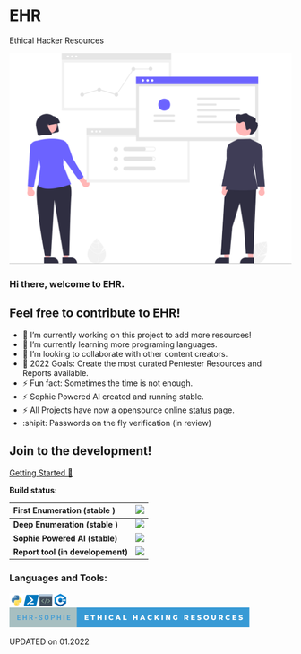 # EHR
Ethical Hacker Resources

<p align="center">
  <img src="https://raw.githubusercontent.com/carlostkd/EHR/master/organize.svg">
</p>


### Hi there, welcome to EHR.

## Feel free to contribute to EHR!
- 🔭 I’m currently working on this project to add more resources!
- 🌱 I’m currently learning more programing languages.
- 👯 I’m looking to collaborate with other content creators.
- 🥅 2022 Goals: Create the most curated Pentester Resources and Reports available.
- ⚡ Fun fact: Sometimes the time is not enough.
- ⚡ Sophie Powered AI created and running stable.
- ⚡ All Projects have now a opensource online [status](https://carlostkd.github.io/status) page.
- :shipit:   Passwords on the fly verification (in review)


## Join to the development!

 [Getting Started <g-emoji class="g-emoji" alias="footprints" fallback-src="https://github.githubassets.com/images/icons/emoji/unicode/1f463.png">👣</g-emoji>](#getting-started-)

**Build status:** <br>

|First Enumeration (stable )| ![](https://app.bitrise.io/app/7c4fbbdb2c1c0a20/status.svg?token=t2kBlsAf8d8yZftuohQnTw&branch=master)|
| :----- | :------ |
|**Deep Enumeration (stable )**| ![](https://app.bitrise.io/app/a2a0b888408d15d8/status.svg?token=6Fz1YAJL944eJLwmmbkQ9A&branch=master)|
|**Sophie Powered AI (stable)**| ![](https://app.bitrise.io/app/a2a0b888408d15d8/status.svg?token=6Fz1YAJL944eJLwmmbkQ9A&branch=master)|
|**Report tool (in developement)**| ![](https://app.bitrise.io/app/a2a0b888408d15d8/status.svg?token=6Fz1YAJL944eJLwmmbkQ9A&branch=stable)|




### Languages and Tools:

<img align="left" alt="Python" width="26px" src="https://raw.githubusercontent.com/github/explore/80688e429a7d4ef2fca1e82350fe8e3517d3494d/topics/python/python.png" />
<img align="left" alt="powershell" width="26px" src="https://raw.githubusercontent.com/carlostkd/EHR/master/powershell.png" />
<img align="left" alt="lua" width="26px" src="https://raw.githubusercontent.com/carlostkd/EHR/master/lua.png" />
<img align="left" alt="lua" width="26px" src="https://raw.githubusercontent.com/carlostkd/EHR/master/c++.png" />


<svg xmlns="http://www.w3.org/2000/svg" width="428.66" height="35" viewBox="0 0 428.66 35"><rect class="svg__rect" x="0" y="0" width="122.32000000000001" height="35" fill="#A7BFC1"/><rect class="svg__rect" x="120.32000000000001" y="0" width="308.34000000000003" height="35" fill="#389AD5"/><path class="svg__text" d="M19.80 22L14.22 22L14.22 13.47L19.75 13.47L19.75 14.66L15.70 14.66L15.70 17.02L19.20 17.02L19.20 18.19L15.70 18.19L15.70 20.82L19.80 20.82L19.80 22ZM25.47 22L23.99 22L23.99 13.47L25.47 13.47L25.47 17.02L29.29 17.02L29.29 13.47L30.76 13.47L30.76 22L29.29 22L29.29 18.21L25.47 18.21L25.47 22ZM36.99 22L35.50 22L35.50 13.47L38.50 13.47Q39.98 13.47 40.78 14.13Q41.59 14.79 41.59 16.05L41.59 16.05Q41.59 16.90 41.17 17.48Q40.76 18.06 40.02 18.37L40.02 18.37L41.94 21.92L41.94 22L40.35 22L38.64 18.71L36.99 18.71L36.99 22ZM36.99 14.66L36.99 17.52L38.51 17.52Q39.26 17.52 39.68 17.15Q40.10 16.77 40.10 16.11L40.10 16.11Q40.10 15.43 39.71 15.05Q39.32 14.68 38.55 14.66L38.55 14.66L36.99 14.66ZM48.61 18.95L45.53 18.95L45.53 17.80L48.61 17.80L48.61 18.95ZM52.47 19.42L52.47 19.42L53.96 19.42Q53.96 20.15 54.44 20.55Q54.92 20.95 55.81 20.95L55.81 20.95Q56.59 20.95 56.98 20.63Q57.37 20.32 57.37 19.80L57.37 19.80Q57.37 19.24 56.97 18.94Q56.57 18.63 55.54 18.32Q54.51 18.01 53.90 17.63L53.90 17.63Q52.74 16.90 52.74 15.72L52.74 15.72Q52.74 14.69 53.58 14.02Q54.42 13.35 55.76 13.35L55.76 13.35Q56.65 13.35 57.35 13.68Q58.05 14.01 58.44 14.61Q58.84 15.22 58.84 15.96L58.84 15.96L57.37 15.96Q57.37 15.29 56.95 14.91Q56.53 14.54 55.75 14.54L55.75 14.54Q55.02 14.54 54.62 14.85Q54.22 15.16 54.22 15.71L54.22 15.71Q54.22 16.18 54.65 16.50Q55.09 16.81 56.08 17.10Q57.08 17.40 57.68 17.78Q58.29 18.16 58.57 18.65Q58.85 19.13 58.85 19.79L58.85 19.79Q58.85 20.86 58.03 21.49Q57.21 22.12 55.81 22.12L55.81 22.12Q54.89 22.12 54.11 21.77Q53.33 21.43 52.90 20.83Q52.47 20.22 52.47 19.42ZM62.87 18.00L62.87 18.00L62.87 17.52Q62.87 16.28 63.31 15.32Q63.75 14.37 64.56 13.86Q65.36 13.35 66.41 13.35Q67.45 13.35 68.26 13.85Q69.06 14.35 69.50 15.29Q69.94 16.23 69.95 17.48L69.95 17.48L69.95 17.96Q69.95 19.21 69.51 20.16Q69.08 21.10 68.27 21.61Q67.47 22.12 66.42 22.12L66.42 22.12Q65.38 22.12 64.57 21.61Q63.76 21.10 63.32 20.17Q62.87 19.23 62.87 18.00ZM64.35 17.46L64.35 17.96Q64.35 19.36 64.90 20.13Q65.45 20.90 66.42 20.90L66.42 20.90Q67.40 20.90 67.93 20.15Q68.46 19.40 68.46 17.96L68.46 17.96L68.46 17.51Q68.46 16.09 67.93 15.34Q67.39 14.58 66.41 14.58L66.41 14.58Q65.45 14.58 64.90 15.33Q64.36 16.09 64.35 17.46L64.35 17.46ZM75.89 22L74.41 22L74.41 13.47L77.67 13.47Q79.10 13.47 79.94 14.21Q80.79 14.96 80.79 16.18L80.79 16.18Q80.79 17.44 79.96 18.13Q79.14 18.83 77.66 18.83L77.66 18.83L75.89 18.83L75.89 22ZM75.89 14.66L75.89 17.64L77.67 17.64Q78.47 17.64 78.88 17.27Q79.30 16.90 79.30 16.19L79.30 16.19Q79.30 15.50 78.88 15.09Q78.45 14.68 77.72 14.66L77.72 14.66L75.89 14.66ZM86.55 22L85.07 22L85.07 13.47L86.55 13.47L86.55 17.02L90.37 17.02L90.37 13.47L91.84 13.47L91.84 22L90.37 22L90.37 18.21L86.55 18.21L86.55 22ZM98.15 22L96.67 22L96.67 13.47L98.15 13.47L98.15 22ZM108.54 22L102.96 22L102.96 13.47L108.49 13.47L108.49 14.66L104.44 14.66L104.44 17.02L107.94 17.02L107.94 18.19L104.44 18.19L104.44 20.82L108.54 20.82L108.54 22Z" fill="#3C9AD5"/><path class="svg__text" d="M141.25 22L134.51 22L134.51 13.60L141.10 13.60L141.10 15.44L136.86 15.44L136.86 16.85L140.60 16.85L140.60 18.63L136.86 18.63L136.86 20.17L141.25 20.17L141.25 22ZM147.85 15.48L145.27 15.48L145.27 13.60L152.79 13.60L152.79 15.48L150.22 15.48L150.22 22L147.85 22L147.85 15.48ZM159.54 22L157.16 22L157.16 13.60L159.54 13.60L159.54 16.76L162.78 16.76L162.78 13.60L165.15 13.60L165.15 22L162.78 22L162.78 18.72L159.54 18.72L159.54 22ZM172.69 22L170.31 22L170.31 13.60L172.69 13.60L172.69 22ZM177.44 17.80L177.44 17.80Q177.44 16.54 178.04 15.54Q178.63 14.55 179.69 13.99Q180.74 13.43 182.06 13.43L182.06 13.43Q183.21 13.43 184.13 13.84Q185.06 14.25 185.67 15.02L185.67 15.02L184.16 16.39Q183.35 15.40 182.18 15.40L182.18 15.40Q181.49 15.40 180.96 15.70Q180.43 16 180.13 16.54Q179.84 17.09 179.84 17.80L179.84 17.80Q179.84 18.51 180.13 19.05Q180.43 19.60 180.96 19.90Q181.49 20.20 182.18 20.20L182.18 20.20Q183.35 20.20 184.16 19.22L184.16 19.22L185.67 20.58Q185.06 21.35 184.14 21.76Q183.21 22.17 182.06 22.17L182.06 22.17Q180.74 22.17 179.69 21.61Q178.63 21.05 178.04 20.05Q177.44 19.06 177.44 17.80ZM191.63 22L189.20 22L192.91 13.60L195.25 13.60L198.97 22L196.50 22L195.84 20.37L192.29 20.37L191.63 22ZM194.06 15.93L192.98 18.61L195.14 18.61L194.06 15.93ZM209.51 22L203.12 22L203.12 13.60L205.50 13.60L205.50 20.11L209.51 20.11L209.51 22ZM223.28 22L220.90 22L220.90 13.60L223.28 13.60L223.28 16.76L226.52 16.76L226.52 13.60L228.89 13.60L228.89 22L226.52 22L226.52 18.72L223.28 18.72L223.28 22ZM235.47 22L233.04 22L236.75 13.60L239.10 13.60L242.81 22L240.35 22L239.68 20.37L236.13 20.37L235.47 22ZM237.91 15.93L236.82 18.61L238.99 18.61L237.91 15.93ZM246.54 17.80L246.54 17.80Q246.54 16.54 247.14 15.54Q247.73 14.55 248.79 13.99Q249.84 13.43 251.16 13.43L251.16 13.43Q252.31 13.43 253.23 13.84Q254.16 14.25 254.77 15.02L254.77 15.02L253.26 16.39Q252.45 15.40 251.28 15.40L251.28 15.40Q250.59 15.40 250.06 15.70Q249.53 16 249.23 16.54Q248.94 17.09 248.94 17.80L248.94 17.80Q248.94 18.51 249.23 19.05Q249.53 19.60 250.06 19.90Q250.59 20.20 251.28 20.20L251.28 20.20Q252.45 20.20 253.26 19.22L253.26 19.22L254.77 20.58Q254.16 21.35 253.24 21.76Q252.31 22.17 251.16 22.17L251.16 22.17Q249.84 22.17 248.79 21.61Q247.73 21.05 247.14 20.05Q246.54 19.06 246.54 17.80ZM261.66 22L259.31 22L259.31 13.60L261.66 13.60L261.66 17.09L264.91 13.60L267.53 13.60L264.10 17.32L267.71 22L264.95 22L262.55 18.95L261.66 19.90L261.66 22ZM274.20 22L271.82 22L271.82 13.60L274.20 13.60L274.20 22ZM281.70 22L279.37 22L279.37 13.60L281.33 13.60L285.04 18.07L285.04 13.60L287.36 13.60L287.36 22L285.41 22L281.70 17.52L281.70 22ZM292.10 17.80L292.10 17.80Q292.10 16.54 292.69 15.54Q293.29 14.55 294.36 13.99Q295.43 13.43 296.77 13.43L296.77 13.43Q297.95 13.43 298.89 13.83Q299.82 14.22 300.45 14.97L300.45 14.97L298.93 16.33Q298.09 15.40 296.91 15.40L296.91 15.40Q296.90 15.40 296.89 15.40L296.89 15.40Q295.82 15.40 295.15 16.06Q294.49 16.71 294.49 17.80L294.49 17.80Q294.49 18.50 294.79 19.04Q295.10 19.59 295.63 19.89Q296.17 20.20 296.87 20.20L296.87 20.20Q297.56 20.20 298.15 19.93L298.15 19.93L298.15 17.62L300.25 17.62L300.25 21.10Q299.53 21.61 298.60 21.89Q297.66 22.17 296.72 22.17L296.72 22.17Q295.41 22.17 294.35 21.61Q293.29 21.05 292.69 20.05Q292.10 19.06 292.10 17.80ZM314.60 22L312.22 22L312.22 13.60L316.06 13.60Q317.20 13.60 318.04 13.98Q318.88 14.35 319.34 15.06Q319.79 15.76 319.79 16.71L319.79 16.71Q319.79 17.62 319.37 18.30Q318.94 18.98 318.15 19.36L318.15 19.36L319.96 22L317.41 22L315.89 19.77L314.60 19.77L314.60 22ZM314.60 15.47L314.60 17.93L315.91 17.93Q316.65 17.93 317.02 17.61Q317.39 17.29 317.39 16.71L317.39 16.71Q317.39 16.12 317.02 15.79Q316.65 15.47 315.91 15.47L315.91 15.47L314.60 15.47ZM331.32 22L324.58 22L324.58 13.60L331.17 13.60L331.17 15.44L326.94 15.44L326.94 16.85L330.67 16.85L330.67 18.63L326.94 18.63L326.94 20.17L331.32 20.17L331.32 22ZM335.54 21.24L335.54 21.24L336.32 19.49Q336.88 19.86 337.63 20.09Q338.37 20.32 339.09 20.32L339.09 20.32Q340.46 20.32 340.46 19.64L340.46 19.64Q340.46 19.28 340.08 19.11Q339.69 18.93 338.82 18.74L338.82 18.74Q337.87 18.53 337.23 18.30Q336.60 18.06 336.14 17.55Q335.69 17.03 335.69 16.16L335.69 16.16Q335.69 15.39 336.11 14.77Q336.53 14.15 337.36 13.79Q338.20 13.43 339.40 13.43L339.40 13.43Q340.23 13.43 341.04 13.62Q341.84 13.80 342.46 14.17L342.46 14.17L341.72 15.93Q340.52 15.28 339.39 15.28L339.39 15.28Q338.68 15.28 338.36 15.49Q338.04 15.70 338.04 16.04L338.04 16.04Q338.04 16.37 338.42 16.54Q338.81 16.71 339.66 16.89L339.66 16.89Q340.62 17.10 341.25 17.33Q341.88 17.56 342.34 18.07Q342.80 18.58 342.80 19.46L342.80 19.46Q342.80 20.21 342.38 20.83Q341.96 21.44 341.12 21.80Q340.28 22.17 339.08 22.17L339.08 22.17Q338.06 22.17 337.10 21.92Q336.14 21.67 335.54 21.24ZM346.95 17.80L346.95 17.80Q346.95 16.55 347.55 15.55Q348.16 14.56 349.22 14.00Q350.29 13.43 351.62 13.43L351.62 13.43Q352.95 13.43 354.01 14.00Q355.07 14.56 355.68 15.55Q356.29 16.55 356.29 17.80L356.29 17.80Q356.29 19.05 355.68 20.04Q355.07 21.04 354.01 21.60Q352.95 22.17 351.62 22.17L351.62 22.17Q350.29 22.17 349.22 21.60Q348.16 21.04 347.55 20.04Q346.95 19.05 346.95 17.80ZM349.35 17.80L349.35 17.80Q349.35 18.51 349.65 19.05Q349.95 19.60 350.47 19.90Q350.98 20.20 351.62 20.20L351.62 20.20Q352.25 20.20 352.77 19.90Q353.29 19.60 353.58 19.05Q353.88 18.51 353.88 17.80L353.88 17.80Q353.88 17.09 353.58 16.54Q353.29 16 352.77 15.70Q352.25 15.40 351.62 15.40L351.62 15.40Q350.98 15.40 350.46 15.70Q349.95 16 349.65 16.54Q349.35 17.09 349.35 17.80ZM360.94 18.26L360.94 18.26L360.94 13.60L363.32 13.60L363.32 18.19Q363.32 20.20 364.92 20.20L364.92 20.20Q366.50 20.20 366.50 18.19L366.50 18.19L366.50 13.60L368.84 13.60L368.84 18.26Q368.84 20.13 367.80 21.15Q366.76 22.17 364.89 22.17L364.89 22.17Q363.02 22.17 361.98 21.15Q360.94 20.13 360.94 18.26ZM376.31 22L373.93 22L373.93 13.60L377.77 13.60Q378.91 13.60 379.75 13.98Q380.59 14.35 381.05 15.06Q381.50 15.76 381.50 16.71L381.50 16.71Q381.50 17.62 381.08 18.30Q380.65 18.98 379.86 19.36L379.86 19.36L381.67 22L379.13 22L377.60 19.77L376.31 19.77L376.31 22ZM376.31 15.47L376.31 17.93L377.63 17.93Q378.36 17.93 378.73 17.61Q379.10 17.29 379.10 16.71L379.10 16.71Q379.10 16.12 378.73 15.79Q378.36 15.47 377.63 15.47L377.63 15.47L376.31 15.47ZM385.86 17.80L385.86 17.80Q385.86 16.54 386.46 15.54Q387.06 14.55 388.11 13.99Q389.16 13.43 390.48 13.43L390.48 13.43Q391.63 13.43 392.56 13.84Q393.48 14.25 394.10 15.02L394.10 15.02L392.58 16.39Q391.77 15.40 390.60 15.40L390.60 15.40Q389.92 15.40 389.38 15.70Q388.85 16 388.56 16.54Q388.26 17.09 388.26 17.80L388.26 17.80Q388.26 18.51 388.56 19.05Q388.85 19.60 389.38 19.90Q389.92 20.20 390.60 20.20L390.60 20.20Q391.77 20.20 392.58 19.22L392.58 19.22L394.10 20.58Q393.49 21.35 392.56 21.76Q391.63 22.17 390.48 22.17L390.48 22.17Q389.16 22.17 388.11 21.61Q387.06 21.05 386.46 20.05Q385.86 19.06 385.86 17.80ZM405.38 22L398.63 22L398.63 13.60L405.22 13.60L405.22 15.44L400.99 15.44L400.99 16.85L404.72 16.85L404.72 18.63L400.99 18.63L400.99 20.17L405.38 20.17L405.38 22ZM409.59 21.24L409.59 21.24L410.37 19.49Q410.94 19.86 411.68 20.09Q412.42 20.32 413.14 20.32L413.14 20.32Q414.51 20.32 414.52 19.64L414.52 19.64Q414.52 19.28 414.13 19.11Q413.74 18.93 412.87 18.74L412.87 18.74Q411.92 18.53 411.28 18.30Q410.65 18.06 410.19 17.55Q409.74 17.03 409.74 16.16L409.74 16.16Q409.74 15.39 410.16 14.77Q410.58 14.15 411.41 13.79Q412.25 13.43 413.46 13.43L413.46 13.43Q414.28 13.43 415.09 13.62Q415.89 13.80 416.51 14.17L416.51 14.17L415.78 15.93Q414.57 15.28 413.44 15.28L413.44 15.28Q412.73 15.28 412.41 15.49Q412.09 15.70 412.09 16.04L412.09 16.04Q412.09 16.37 412.47 16.54Q412.86 16.71 413.71 16.89L413.71 16.89Q414.67 17.10 415.30 17.33Q415.93 17.56 416.39 18.07Q416.85 18.58 416.85 19.46L416.85 19.46Q416.85 20.21 416.43 20.83Q416.02 21.44 415.17 21.80Q414.33 22.17 413.13 22.17L413.13 22.17Q412.11 22.17 411.15 21.92Q410.19 21.67 409.59 21.24Z" fill="#FFFFFF" x="133.32"/></svg>

UPDATED on 01.2022
